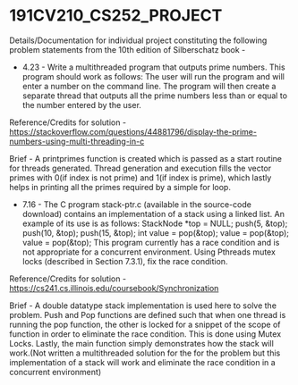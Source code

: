 # 191CV210_CS252_PROJECT

Details/Documentation for individual project constituting the 
following problem statements from the 10th edition of Silberschatz book - 

*  4.23 - 
Write a multithreaded program that outputs prime numbers. 
This program should work as follows: The user will run the program and will enter a number on the command line. 
The program will then create a separate thread that outputs all the prime numbers less than or equal to the number entered by the user.

Reference/Credits for solution - https://stackoverflow.com/questions/44881796/display-the-prime-numbers-using-multi-threading-in-c

Brief - A printprimes function is created which is passed as a start routine for threads generated. Thread generation and execution fills the vector primes with 0(if index is not prime) and 1(if index is prime), which lastly helps in printing all the primes required by a simple for loop. 


*  7.16 - 
The C program stack-ptr.c (available in the source-code download) contains an implementation of a stack using a linked list. 
An example of its use is as follows: 
StackNode *top = NULL; push(5, &top); push(10, &top); push(15, &top); int value = pop(&top); value = pop(&top); value = pop(&top); 
This program currently has a race condition and is not appropriate for a concurrent environment. Using Pthreads mutex locks (described in Section 7.3.1), 
fix the race condition.

Reference/Credits for solution - https://cs241.cs.illinois.edu/coursebook/Synchronization

Brief - A double datatype stack implementation is used here to solve the problem. Push and Pop functions are defined such that when one thread is running the pop function, the other is locked for a snippet of the scope of function in order to eliminate the race condition. This is done using Mutex Locks. Lastly, the main function simply demonstrates how the stack will work.(Not written a multithreaded solution for the for the problem but this implementation of a stack will work and eliminate the race condition in a concurrent environment)

